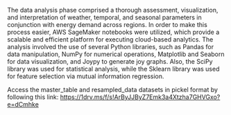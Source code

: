 The data analysis phase comprised a thorough assessment, visualization, and interpretation of weather, temporal, and seasonal parameters in conjunction with energy demand across regions. In order to make this process easier, AWS SageMaker notebooks were utilized, which provide a scalable and efficient platform for executing cloud-based analytics. The analysis involved the use of several Python libraries, such as Pandas for data manipulation, NumPy for numerical operations, Matplotlib and Seaborn for data visualization, and Joypy to generate joy graphs. Also, the SciPy library was used for statistical analysis, while the Sklearn library was used for feature selection via mutual information regression.

Access the master_table and resampled_data datasets in pickel format by following this link:
https://1drv.ms/f/s!ArByJJByZ7Emk3a4Xtzha7GHVGxo?e=dCmhke
